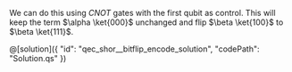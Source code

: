 We can do this using $CNOT$ gates with the first qubit as control. This will keep the term $\alpha \ket{000}$ unchanged and flip $\beta \ket{100}$ to $\beta \ket{111}$.

@[solution]({
    "id": "qec_shor__bitflip_encode_solution",
    "codePath": "Solution.qs"
})
